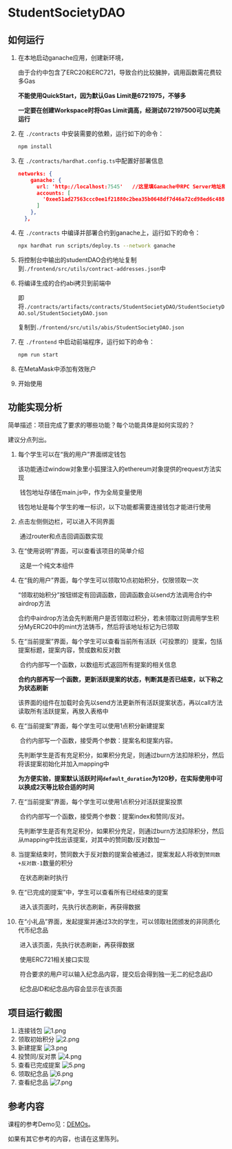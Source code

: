 # StudentSocietyDAO
## 如何运行

1. 在本地启动ganache应用，创建新环境，

   由于合约中包含了ERC20和ERC721，导致合约比较臃肿，调用函数需花费较多Gas

   **不能使用QuickStart，因为默认Gas Limit是6721975，不够多**

   **一定要在创建Workspace时将Gas Limit调高，经测试672197500可以完美运行**

2. 在 `./contracts` 中安装需要的依赖，运行如下的命令：

   ```bash
   npm install
   ```

3. 在 `./contracts/hardhat.config.ts`中配置好部署信息

   ```json
   networks: {
       ganache: {
         url: 'http://localhost:7545'	//这里填Ganache中RPC Server地址和端口
         accounts: [
           '0xee51ad27563ccc0ee1f21880c2bea35b0648df7d46a72cd98ed6c488a9599294',	//这里填上一个Ganache中有钱的用户的私钥
         ]
       },
     },
   ```

4. 在 `./contracts` 中编译并部署合约到ganache上，运行如下的命令：

   ```bash
   npx hardhat run scripts/deploy.ts --network ganache
   ```

5. 将控制台中输出的studentDAO合约地址复制到`./frontend/src/utils/contract-addresses.json`中

6. 将编译生成的合约abi拷贝到前端中

   即将`./contracts/artifacts/contracts/StudentSocietyDAO/StudentSocietyDAO.sol/StudentSocietyDAO.json`

   复制到`./frontend/src/utils/abis/StudentSocietyDAO.json`

7. 在 `./frontend` 中启动前端程序，运行如下的命令：

   ```bash
   npm run start
   ```
8. 在MetaMask中添加有效账户
9. 开始使用

## 功能实现分析

简单描述：项目完成了要求的哪些功能？每个功能具体是如何实现的？

建议分点列出。

1. 每个学生可以在“我的用户”界面绑定钱包

   ​	该功能通过window对象里小狐狸注入的ethereum对象提供的request方法实现

   ​	钱包地址存储在main.js中，作为全局变量使用

   ​	钱包地址是每个学生的唯一标识，以下功能都需要连接钱包才能进行使用

2. 点击左侧侧边栏，可以进入不同界面

   ​	通过router和点击回调函数实现

3. 在“使用说明”界面，可以查看该项目的简单介绍

   ​	这是一个纯文本组件

4. 在“我的用户”界面，每个学生可以领取10点初始积分，仅限领取一次

   ​	“领取初始积分”按钮绑定有回调函数，回调函数会以send方法调用合约中airdrop方法

   ​	合约中airdrop方法会先判断用户是否领取过积分，若未领取过则调用学生积分MyERC20中的mint方法铸币，然后将该地址标记为已领取

5. 在“当前提案”界面，每个学生可以查看当前所有活跃（可投票的）提案，包括提案标题，提案内容，赞成数和反对数

   ​	合约内部写一个函数，以数组形式返回所有提案的相关信息

   ​	**合约内部再写一个函数，更新活跃提案的状态，判断其是否已结束，以下称之为状态刷新**

   ​	该界面的组件在加载时会先以send方法更新所有活跃提案状态，再以call方法读取所有活跃提案，再放入表格中

6. 在“当前提案”界面，每个学生可以使用1点积分新建提案

   ​	合约内部写一个函数，接受两个参数：提案名和提案内容。

   ​	先判断学生是否有充足积分，如果积分充足，则通过burn方法扣除积分，然后将该提案初始化并加入mapping中

   ​	**为方便实验，提案默认活跃时间`default_duration`为120秒，在实际使用中可以换成2天等比较合适的时间**

7. 在“当前提案”界面，每个学生可以使用1点积分对活跃提案投票

   ​	合约内部写一个函数，接受两个参数：提案index和赞同/反对。

   ​	先判断学生是否有充足积分，如果积分充足，则通过burn方法扣除积分，然后从mapping中找出该提案，对其中的赞同数/反对数加一

8. 当提案结束时，赞同数大于反对数的提案会被通过，提案发起人将收到`赞同数+反对数-1`数量的积分

   ​	在状态刷新时执行

9. 在“已完成的提案”中，学生可以查看所有已经结束的提案

   ​	进入该页面时，先执行状态刷新，再获得数据

10. 在“小礼品”界面，发起提案并通过3次的学生，可以领取社团颁发的非同质化代币纪念品

    ​	进入该页面，先执行状态刷新，再获得数据

    ​	使用ERC721相关接口实现

    ​	符合要求的用户可以输入纪念品内容，提交后会得到独一无二的纪念品ID

    ​	纪念品ID和纪念品内容会显示在该页面

## 项目运行截图

1. 连接钱包
![1.png](https://s2.loli.net/2022/11/07/5IDTzAF9aYB7e1q.png)
2. 领取初始积分
![2.png](https://s2.loli.net/2022/11/07/a5Zetj9lrhqNbKY.png)
3. 新建提案
![3.png](https://s2.loli.net/2022/11/07/yluU7iLKgH1ePk2.png)
4. 投赞同/反对票
![4.png](https://s2.loli.net/2022/11/07/lBOmpuRZkoKqxeg.png)
5. 查看已完成提案
![5.png](https://s2.loli.net/2022/11/07/UvYsuXRNZfj1cTo.png)
6. 领取纪念品
![6.png](https://s2.loli.net/2022/11/07/ZIibL3KcAEOkSsB.png)
7. 查看纪念品
![7.png](https://s2.loli.net/2022/11/07/QjZX3gdKOGuDYez.png)
   

## 参考内容

课程的参考Demo见：[DEMOs](https://github.com/LBruyne/blockchain-course-demos)。

如果有其它参考的内容，也请在这里陈列。
